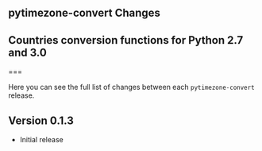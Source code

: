 ## pytimezone-convert Changes
## Countries conversion functions for Python 2.7 and 3.0
===

Here you can see the full list of changes between each `pytimezone-convert` release.

Version 0.1.3
-------------
* Initial release
